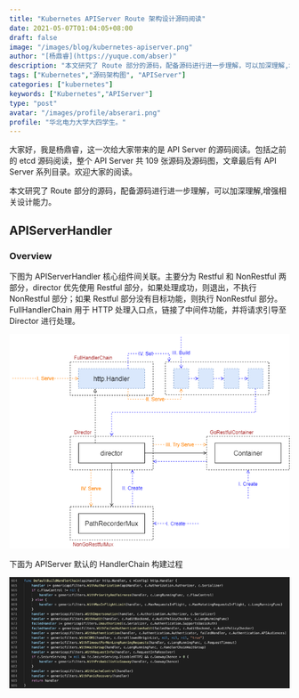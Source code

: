 ```yaml
---
title: "Kubernetes APIServer Route 架构设计源码阅读"
date: 2021-05-07T01:04:05+08:00
draft: false
image: "/images/blog/kubernetes-apiserver.png"
author: "[杨鼎睿](https://yuque.com/abser)"
description: "本文研究了 Route 部分的源码，配备源码进行进一步理解，可以加深理解,增强相关设计能力。"
tags: ["Kubernetes","源码架构图", "APIServer"]
categories: ["kubernetes"]
keywords: ["Kubernetes","APIServer"]
type: "post"
avatar: "/images/profile/abserari.png"
profile: "华北电力大学大四学生。"
---
```


大家好，我是杨鼎睿，这一次给大家带来的是 API Server 的源码阅读。包括之前的 etcd 源码阅读，整个 API Server 共 109 张源码及源码图，文章最后有 API Server 系列目录。欢迎大家的阅读。

本文研究了 Route 部分的源码，配备源码进行进一步理解，可以加深理解,增强相关设计能力。

<a name="XvWnj"></a>
## APIServerHandler
<a name="RCGGW"></a>
### Overview
下图为 APIServerHandler 核心组件间关联。主要分为 Restful 和 NonRestful 两部分，director 优先使用 Restful 部分，如果处理成功，则退出，不执行 NonRestful 部分；如果 Restful 部分没有目标功能，则执行 NonRestful 部分。FullHandlerChain 用于 HTTP 处理入口点，链接了中间件功能，并将请求引导至 Director 进行处理。

![routes-api-server-handler-serve.svg](1.png)

下面为 APIServer 默认的 HandlerChain 构建过程

![image.png](2.png)

